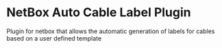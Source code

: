 # NetBox Auto Cable Label Plugin

Plugin for netbox that allows the automatic generation of labels for cables based on a user defined template